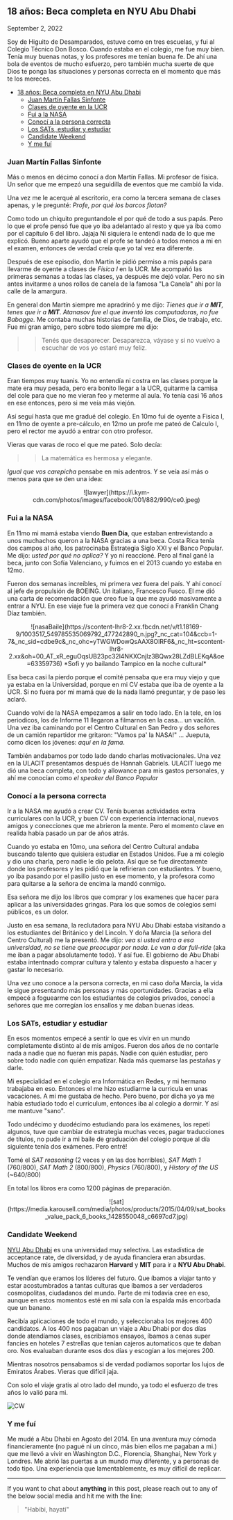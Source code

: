## 18 años: Beca completa en NYU Abu Dhabi

September 2, 2022

Soy de Higuito de Desamparados, estuve como en tres escuelas, y fui al Colegio Técnico Don Bosco. Cuando estaba en el colegio, me fue muy bien. Tenía muy buenas notas, y los profesores me tenían buena fe. De ahí una bola de eventos de mucho esfuerzo, pero también mucha suerte de que Dios te ponga las situaciones y personas correcta en el momento que más te los mereces.

- [18 años: Beca completa en NYU Abu Dhabi](#18-años-beca-completa-en-nyu-abu-dhabi)
  - [Juan Martín Fallas Sinfonte](#juan-martín-fallas-sinfonte)
  - [Clases de oyente en la UCR](#clases-de-oyente-en-la-ucr)
  - [Fui a la NASA](#fui-a-la-nasa)
  - [Conocí a la persona correcta](#conocí-a-la-persona-correcta)
  - [Los SATs, estudiar y estudiar](#los-sats-estudiar-y-estudiar)
  - [Candidate Weekend](#candidate-weekend)
  - [Y me fuí](#y-me-fuí)

### Juan Martín Fallas Sinfonte

Más o menos en décimo conocí a don Martín Fallas. Mi profesor de física. Un señor que me empezó una seguidilla de eventos que me cambió la vida.

Una vez me le acerqué al escritorio, era como la tercera semana de clases apenas, y le pregunté: *Profe, por qué los barcos flotan?* 

Como todo un chiquito preguntandole el por qué de todo a sus papás. Pero lo que el profe pensó fue que yo iba adelantado al resto y que ya iba como por el capítulo 6 del libro. Jajaja Ni siquiera le entendí nada de lo que me explicó. Bueno aparte ayudó que el profe se tandeó a todos menos a mi en el examen, entonces de verdad creía que yo tal vez era diferente. 

Después de ese episodio, don Martín le pidió permiso a mis papás para llevarme de oyente a clases de *Física I* en la UCR. Me acompañó las primeras semanas a todas las clases, ya después me dejó volar. Pero no sin antes invitarme a unos rollos de canela de la famosa "La Canela" ahí por la calle de la amargura. 

En general don Martín siempre me apradrinó y me dijo: *Tienes que ir a **MIT**, tenes que ir a **MIT***. *Atanasov fue el que inventó las computadoras, no fue Babagge.* Me contaba muchas historias de familia, de Dios, de trabajo, etc. Fue mi gran amigo, pero sobre todo siempre me dijo:

>> Tenés que desaparecer. Desaparezca, váyase y si no vuelvo a escuchar de vos yo estaré muy feliz.

### Clases de oyente en la UCR 

Eran tiempos muy tuanis. Yo no entendía ni costra en las clases porque la mate era muy pesada, pero era bonito llegar a la UCR, quitarme la camisa del cole para que no me vieran feo y meterme al aula. Yo tenía casi 16 años en ese entonces, pero si me veía más viejón.

Así seguí hasta que me gradué del colegio. En 10mo fui de oyente a Fisica I, en 11mo de oyente a pre-cálculo, en 12mo un profe me pateó de Calculo I, pero el rector me ayudó a entrar con otro profesor.

Vieras que varas de roco el que me pateó. Solo decía: 

>> La matemática es hermosa y elegante.

*Igual que vos carepicha* pensabe en mis adentros. Y se veía así más o menos para que se den una idea:

<p align="center">
![lawyer](https://i.kym-cdn.com/photos/images/facebook/001/882/990/ce0.jpeg)
</p>

### Fui a la NASA

En 11mo mi mamá estaba viendo **Buen Día**, que estaban entrevistando a unos muchachos queron a la NASA gracias a una beca. Costa Rica tenía dos campos al año, los patrocinaba Estrategia Siglo XXI y el Banco Popular. Me dijo: *usted por qué no aplica?* Y yo ni reaccioné. Pero al final gané la beca, junto con Sofía Valenciano, y fuimos en el 2013 cuando yo estaba en 12mo. 

Fueron dos semanas increíbles, mi primera vez fuera del país. Y ahí conocí al jefe de propulsión de BOEING. Un italiano, Francesco Fusco. El me dió una carta de recomendación que creo fue la que me ayudó masivamente a entrar a NYU. En ese viaje fue la primera vez que conocí a Franklin Chang Díaz también.

<p align="center">
![nasaBaile](https://scontent-lhr8-2.xx.fbcdn.net/v/t1.18169-9/1003517_549785535069792_477242890_n.jpg?_nc_cat=104&ccb=1-7&_nc_sid=cdbe9c&_nc_ohc=yTWGWDowQsAAX8OlRF6&_nc_ht=scontent-lhr8-2.xx&oh=00_AT_xR_eguOqsUB23pc32l4NKXCnjlz3BQwx28LZdBLEKqA&oe=63359736)
*Sofi y yo bailando Tampico en la noche cultural*
</p>


Esa beca casi la pierdo porque el comité pensaba que era muy viejo y que ya estaba en la Universidad, porque en mi CV estaba que iba de oyente a la UCR. Si no fuera por mi mamá que de la nada llamó preguntar, y de paso les aclaró.

Cuando volví de la NASA empezamos a salir en todo lado. En la tele, en los periodicos, los de Informe 11 llegaron a filmarnos en la casa... un vacilón. Una vez iba caminando por el Centro Cultural en San Pedro y dos señores de un camión repartidor me gritaron: "Vamos pa' la NASA!" ... Jueputa, como dicen los jóvenes: *aquí en la fama*.

También andabamos por todo lado dando charlas motivacionales. Una vez en la ULACIT presentamos después de Hannah Gabriels. ULACIT luego me dió una beca completa, con todo y allowance para mis gastos personales, y ahí me conocían como *el speaker del Banco Popular*

### Conocí a la persona correcta

Ir a la NASA me ayudó a crear CV. Tenía buenas actividades extra curriculares con la UCR, y buen CV con experiencia internacional, nuevos amigos y conecciones que me abrieron la mente. Pero el momento clave en realida había pasado un par de años atrás.

Cuando yo estaba en 10mo, una señora del Centro Cultural andaba buscando talento que quisiera estudiar en Estados Unidos. Fue a mi colegio y dio una charla, pero nadie le dio pelota. Así que se fue directamente donde los profesores y les pidió que la refirieran con estudiantes. Y bueno, yo iba pasando por el pasillo justo en ese momento, y la profesora como para quitarse a la señora de encima la mandó conmigo.

Esa señora me dijo los libros que comprar y los examenes que hacer para aplicar a las universidades gringas. Para los que somos de colegios semi públicos, es un dolor.

Justo en esa semana, la reclutadora para NYU Abu Dhabi estaba visitando a los estudiantes del Británico y del Lincoln. Y doña Marcia (la señora del Centro Cultural) me la presentó. Me dijo: *vea si usted entra a esa universidad, no se tiene que preocupar por nada. Le van a dar full-ride* (aka me iban a pagar absolutamente todo). Y así fue. El gobierno de Abu Dhabi estaba intentnado comprar cultura y talento y estaba dispuesto a hacer y gastar lo necesario. 

Una vez uno conoce a la persona correcta, en mi caso doña Marcia, la vida le sigue presentando más personas y más oportunidades. Gracias a ella empecé a foguearme con los estudiantes de colegios privados, conocí a señores que me corregían los ensallos y me daban buenas ideas.


### Los SATs, estudiar y estudiar

En esos momentos empecé a sentir lo que es vivir en un mundo completamente distinto al de mis amigos. Fueron dos años de no contarle nada a nadie que no fueran mis papás. Nadie con quién estudiar, pero sobre todo nadie con quién empatizar. Nada más quemarse las pestañas y darle.

Mi especialidad en el colegio era Informática en Redes, y mi hermano trabajaba en eso. Entonces el me hizo estudiarme la curricula en unas vacaciones. A mi me gustaba de hecho. Pero bueno, por dicha yo ya me había estudiado todo el curriculum, entonces iba al colegio a dormir. Y así me mantuve "sano".

Todo undécimo y duodécimo estudiando para los exámenes, los repetí algunos, tuve que cambiar de estrategia muchas veces, pagar traducciones de títulos, no pude ir a mi baile de graduación del colegio porque al día siguiente tenía dos exámenes. Pero entré!

Tomé el *SAT reasoning* (2 veces y en las dos horribles), *SAT Math 1*  (760/800), *SAT Math 2* (800/800), *Physics* (760/800), y *History of the US* (~640/800)

En total los libros era como 1200 páginas de preparación.

<p align="center">
![sat](https://media.karousell.com/media/photos/products/2015/04/09/sat_books_value_pack_6_books_1428550048_c6697cd7.jpg)
</p>

### Candidate Weekend

[NYU Abu Dhabi](https://nyuad.nyu.edu/en/) es una universidad muy selectiva. Las estadística de acceptance rate, de diversidad, y de ayuda financiera eran absurdas. Muchos de mis amigos rechazaron **Harvard** y **MIT** para ir a **NYU Abu Dhabi**. 

Te vendían que eramos los líderes del futuro. Que íbamos a viajar tanto y estar acostumbrados a tantas culturas que íbamos a ser verdaderos cosmopolitas, ciudadanos del mundo. Parte de mi todavía cree en eso, aunque en estos momentos esté en mi sala con la espalda más encorbada que un banano. 

Recibía aplicaciones de todo el mundo, y seleccionaba los mejores 400 candidatos. A los 400 nos pagaban un viaje a Abu Dhabi por dos días donde atendíamos clases, escribíamos ensayos, íbamos a cenas super fancies en hoteles 7 estrellas que tenían cajeros automaticos que te daban oro. Nos evaluaban durante esos dos días y escogían a los mejores 200. 

Mientras nosotros pensabamos si de verdad podíamos soportar los lujos de Emiratos Árabes. Vieras que difícil jaja.

Con solo el viaje gratis al otro lado del mundo, ya todo el esfuerzo de tres años lo valió para mi.

![CW](https://scontent-lhr8-1.xx.fbcdn.net/v/t1.18169-9/1796551_709093855788747_291917903_n.jpg?_nc_cat=110&ccb=1-7&_nc_sid=cdbe9c&_nc_ohc=rTJZBDs9ta8AX8ufphR&_nc_ht=scontent-lhr8-1.xx&oh=00_AT9PPVqKS7bUAI4IIBGx4O73DMkJmFVmHYuqhXFN_cKzLw&oe=6338BE39)

### Y me fuí

Me mudé a Abu Dhabi en Agosto del 2014. En una aventura muy cómoda financieramente (no pagué ni un cinco, más bien ellos me pagaban a mi.) que me llevó a vivir en Washington D.C., Florencia, Shanghai, New York y Londres. Me abrió las puertas a un mundo muy diferente, y a personas de todo tipo. Una experiencia que lamentablemente, es muy difícil de replicar. 


---

If you want to chat about **anything** in this post, please reach out to any of the below social media and hit me with the line:
 
 > "Habibi, hayati"